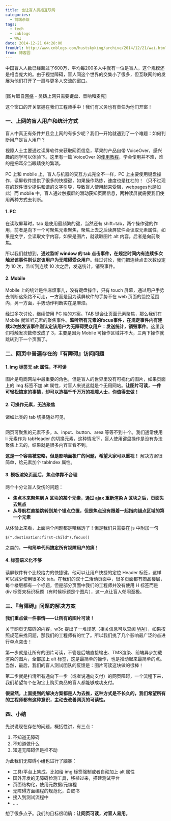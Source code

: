 ```yaml
---
title: 也让盲人拥抱互联网
categories:
  - 前端杂烩
tags:
  - tech
  - cnblogs
  - WAI
date: 2014-12-21 04:28:00
fromUrl: http://www.cnblogs.com/hustskyking/archive/2014/12/21/wai.html
from: 博客园
---
```



<p>中国盲人人数已经超过了600万，平均每200多人中就有一位是盲人，这个规模还是相当庞大的。由于视觉障碍，盲人同这个世界的交集小了很多，但互联网的的发展为他们打开了一扇与更多人交流的窗口。</p>
<p><img src="https://img.alicdn.com/tfs/TB1oyqGa_tYBeNjy1XdXXXXyVXa-300-300.png" loading="lazy" data-original="https://cdn.jsdelivr.net/gh/barretlee/blog/blog/src/blogimgs/2014/12/21/211619123902315.png" data-source="http://images.cnitblog.com/blog/387325/201412/211619123902315.png" alt=""></p>
<p>[图片取自<a href="http://news.lnd.com.cn/htm/2010-12/01/content_1634981.htm">网络</a> - 吴铸上网只需要键盘、音响和麦克]</p>
<p>这个窗口的开关掌握在我们工程师手中！我们有义务也有责任为他们开窗！</p>
<h3>一、上网的盲人用户和统计方式</h3>
<p>盲人中真正有条件并且会上网的有多少呢？我们一开始就遇到了一个难题：如何判断用户是盲人用户？</p>
<p>视障人士主要通过读屏软件来获取网页信息，苹果的产品自带 VoiceOver，感兴趣的同学可以体验下。这里有一篇 VoiceOver 的<a href="http://bbs.feng.com/read-htm-tid-3042656.html">使用教程</a>，学会使用并不难，难的是把耳朵当眼睛使的繁琐。</p>
<p>PC 上和 mobile 上，盲人与机器的交互方式完全不一样，PC 上主要使用键盘操作，读屏软件提供了很多的快捷键，如果操作熟练，速度也是杠杠的！（只不过现在的软件很少提供和谐的文字引导，导致盲人使用起来受阻，webpages也是如此）而 mobile 中，盲人通过触摸屏的滑动获知页面信息，两种读屏就需要我们使用两种方式去判断。</p>
<h4>1. PC</h4>
<p>在读取屏幕时，tab 是使用最频繁的键，当然还有 shift+tab，两个操作键的作用，前者是向下一个可聚焦元素聚焦，聚焦上去之后读屏软件会读取元素属性，如果是文字，会读取文字内容，如果是图片，就读取图片 alt 内容。后者是向前聚焦。</p>
<p>所以我们就想到，<strong>通过监听 window 的 tab 点击事件，在规定时间内有连续多次触发该事件则认定该用户为无障碍受众用户</strong>。经过讨论，我们把连续点击次数设定为 10 次，监听到连续 10 次之后，发送统计，销毁事件。</p>
<h4>2. Mobile</h4>
<p>Mobile 上的统计是件麻烦事儿，没有键盘操作，只有 touch 屏幕，通过用户手势去判断这条路不可走，一方面是因为读屏软件的手势不在 web 页面的监控范围内，另一方面，手势动作判断实在是麻烦。</p>
<p>经过多次讨论，继续使用 PC 端的方案。TAB 键会让页面元素聚焦，那么我们在 Mobile 就监听元素的聚焦事件。<strong>监听所有元素的focus事件，在规定事件内有连续3次触发该事件则认定该用户为无障碍受众用户：发送统计，销毁事件</strong>。这里我们将触发次数修改成了 3，主要是因为 Mobile 可操作区域并不大，三两下操作就跳转到下一个页面了。</p>
<h3>二、网页中普遍存在的『有障碍』访问问题</h3>
<h4>1. img 标签无 alt 属性，不可读</h4>
<p>图片是电商网站中最重要的角色，但是盲人的世界里没有可视化的图片，如果页面上的 img 标签不加 alt 属性，对盲人来说这就是个无用网站。<strong>让图片可读，一件可轻松搞定的事情，却可以造福千千万万的视障人士，你值得去做！</strong></p>
<h4>2. 可操作元素，无法聚焦</h4>
<p>诸如此类的 tab 切换随处可见，</p>
<p><img src="https://img.alicdn.com/tfs/TB1oyqGa_tYBeNjy1XdXXXXyVXa-300-300.png" loading="lazy" data-original="https://cdn.jsdelivr.net/gh/barretlee/blog/blog/src/blogimgs/2014/12/21/211619204525152.png" data-source="http://images.cnitblog.com/blog/387325/201412/211619204525152.png" alt=""></p>
<p>网页可聚焦的元素不多，a、input、button、area 等等不到十个。我们通常使用 li 元素作为 tabHeader 的切换元素，这种情况下，盲人使用键盘操作是没有办法聚焦上去的，结果就是很多内容查看不到。</p>
<p><strong>这是一个容易被忽略，但是影响面极广的问题，希望大家可以重视！</strong> 解决方案很简单，给元素加个 tabIndex 属性。</p>
<h4>3. 模板渲染页面后，焦点停靠不合理</h4>
<p>两个十分让盲人受伤的问题：</p>
<ul>
<li><strong>焦点本来聚焦到 A 区块的某个元素，通过 ajax 重新渲染 A 区块之后，页面失去焦点</strong></li>
<li><strong>从导航栏直接跳转到某个锚点位置，但是焦点没有跟着一起指向锚点区域的第一个元素</strong></li>
</ul>
<p>从体验上来看，上面两个问题都是糟糕透了！但是我们只需要在 js 中附加一句</p>

```
$(".destination:first-child").focus()

```

<p>之类的，<strong>一句简单代码搞定所有视障用户的痛！</strong></p>
<h4>4. 标签语义化不够</h4>
<p>读屏软件有个比较给力的快捷键，他可以让用户快捷的定位 Header 标签，这样可以减少使用很多次 tab。在我们的双十二活动页面中，很多页面都有商品楼层，每个楼层都有一个标题，但是部分页面中我们的工程师并没有使用 H 标签而是 div 标签来标识标题（有时候标题是个图片），这一点让盲人郁闷至极。</p>
<h3>三、『有障碍』问题的解决方案</h3>
<p><strong>我们重点做一件事情&mdash;&mdash;让所有的图片可读！</strong></p>
<p>关于网页无障碍的内容，w3c 提出了一堆规范（相关信息可以查阅 <a href="http://www.w3.org/WAI/">WAI</a>），如果按照规范来找问题，那我们的工程师有的忙了。所以我们挑了几个影响最广泛的点进行单点突击！</p>
<p>第一步就是让所有的图片可读，不管是后端直接输出、TMS渲染、前端异步加载渲染的图片，全部加上 alt 标签，这是最简单的操作，也是推动起来最简单的点。当然，最后，我们的盲人测试团队的反馈是：图片可读这块做的很棒！</p>
<p>第二步就是扫清所有通向下一步（或者说通向支付）的网页障碍，一个流程下来，我们希望每个在淘宝上购买商品的盲人都能够成功支付。</p>
<p><strong>很显然，上面提到的解决方案都是人为去推，这种方式是不长久的，我们希望所有的工程师都有这种意识，主动去改善网页的可读性。</strong></p>
<h3>四、小结</h3>
<p>先说说现在存在的问题，概括性讲，有三点：</p>
<ol>
<li>不知道无障碍</li>
<li>不知道做什么</li>
<li>知道无障碍但是推不动</li>
</ol>
<p>为此我们无障碍小组也进行了脑暴：</p>
<ul>
<li>工具/平台上集成，比如给 img 标签强制或者自动加上 alt 属性</li>
<li>国外开发的无障碍检测工具，移植过来，搭建测试平台</li>
<li>页面结构化，使用元数据/元编程</li>
<li>无障碍方面编程的规范化，白皮书</li>
<li>接入到测试流程中</li>
<li>....</li>
</ul>
<p>想了很多点子。我们的目标很明确：<strong>让网页可读，对盲人易用。</strong></p>